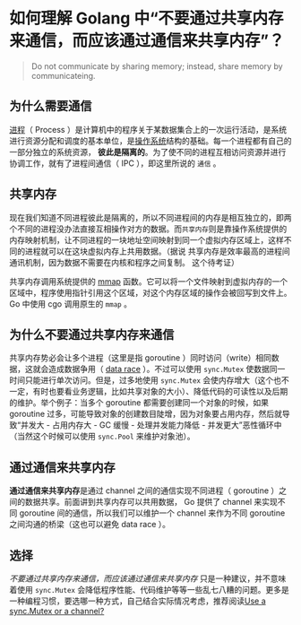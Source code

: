 # 如何理解 Golang 中“不要通过共享内存来通信，而应该通过通信来共享内存”？

> Do not communicate by sharing memory; instead, share memory by communicateing.


## 为什么需要通信

[进程](https://zh.wikipedia.org/wiki/%E8%A1%8C%E7%A8%8B)（ Process ）是计算机中的程序关于某数据集合上的一次运行活动，是系统进行资源分配和调度的基本单位，是[操作系统](http://baike.baidu.com/item/%E6%93%8D%E4%BD%9C%E7%B3%BB%E7%BB%9F/192)结构的基础。每一个进程都有自己的一部分独立的系统资源，
**彼此是隔离的**。为了使不同的进程互相访问资源并进行协调工作，就有了进程间通信（ IPC ），即这里所说的 `通信` 。


## 共享内存

现在我们知道不同进程彼此是隔离的，所以不同进程间的内存是相互独立的，即两个不同的进程没办法直接互相操作对方的数据。而`共享内存`则是靠操作系统提供的内存映射机制，让不同进程的一块地址空间映射到同一个虚拟内存区域上，这样不同的进程就可以在这块虚拟内存上共用数据。（据说 共享内存是效率最高的进程间通讯机制，因为数据不需要在内核和程序之间复制。 这个待考证）

共享内存调用系统提供的 [mmap](http://man7.org/linux/man-pages/man2/mmap.2.html) 函数。它可以将一个文件映射到虚拟内存的一个区域中，程序使用指针引用这个区域，对这个内存区域的操作会被回写到文件上。 Go 中使用 cgo 调用原生的 `mmap` 。


## 为什么不要通过共享内存来通信

共享内存势必会让多个进程（这里是指 goroutine ）同时访问（write）相同数据，这就会造成数据争用（ [data race](http://wysocki.in/golang-concurrency-data-races/) ）。不过可以使用 `sync.Mutex` 使数据同一时间只能进行单次访问。但是，过多地使用 `sync.Mutex` 会使内存增大（这个也不一定，有时也要看业务逻辑，比如共享对象的大小）、降低代码的可读性以及后期的维护。举个例子：当多个 goroutine 都需要创建同一个对象的时候，如果 goroutine 过多，可能导致对象的创建数目陡增，因为对象要占用内存，然后就导致“并发大 - 占用内存大 - GC 缓慢 - 处理并发能力降低 - 并发更大”恶性循环中（当然这个时候可以使用 `sync.Pool` 来维护对象池）。


## 通过通信来共享内存

**通过通信来共享内存**是通过 channel 之间的通信实现不同进程（ goroutine ）之间的数据共享。前面讲到共享内存可以共用数据， Go 提供了 channel 来实现不同 goroutine 间的通信，所以我们可以维护一个 channel 来作为不同 goroutine 之间沟通的桥梁（这也可以避免 data race ）。


## 选择

*不要通过共享内存来通信，而应该通过通信来共享内存* 只是一种建议，并不意味着使用 `sync.Mutex` 会降低程序性能、代码维护等等一些乱七八糟的问题。更多是一种编程习惯，要选哪一种方式，自己结合实际情况考虑，推荐阅读[Use a sync.Mutex or a channel?](https://github.com/golang/go/wiki/MutexOrChannel)
